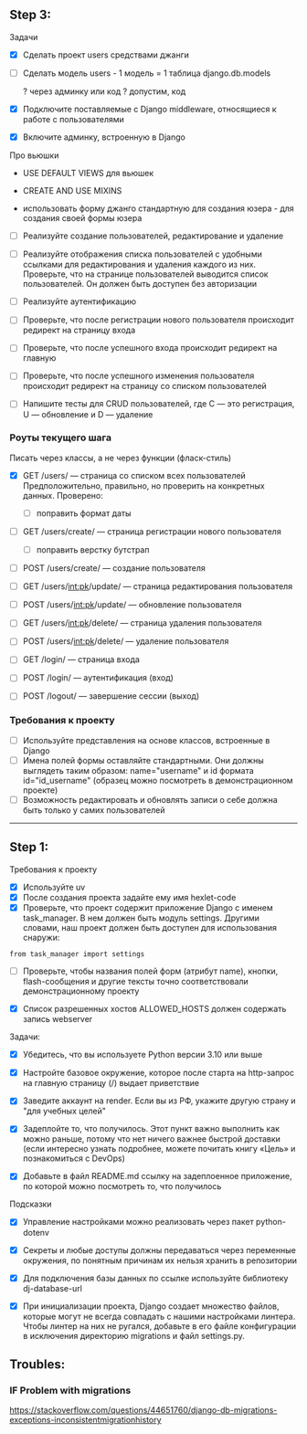 ## Step 3:

Задачи

- [x] Сделать проект users средствами джанги
- [ ] Сделать модель users - 1 модель = 1 таблица
    django.db.models

    ? через админку или код ?
    допустим, код    

- [x] Подключите поставляемые с Django middleware, относящиеся к работе с пользователями
- [x] Включите админку, встроенную в Django

Про вьюшки 

- USE DEFAULT VIEWS для вьюшек
- CREATE AND USE MIXINS

- использовать форму джанго стандартную для создания юзера  - 
для создания своей формы юзера


- [ ] Реализуйте создание пользователей, редактирование и удаление

- [ ] Реализуйте отображения списка пользователей с удобными ссылками для редактирования и удаления каждого из них. Проверьте, что на странице пользователей выводится список пользователей. Он должен быть доступен без авторизации

- [ ] Реализуйте аутентификацию

- [ ] Проверьте, что после регистрации нового пользователя происходит редирект на страницу входа
- [ ] Проверьте, что после успешного входа происходит редирект на главную
- [ ] Проверьте, что после успешного изменения пользователя происходит редирект на страницу со списком пользователей
- [ ] Напишите тесты для CRUD пользователей, где C — это регистрация, U — обновление и D — удаление

### Роуты текущего шага

Писать через классы, а не через функции (фласк-стиль)

- [x] GET /users/ — страница со списком всех пользователей
Предположительно, правильно, но проверить на конкретных данных. Проверено: 
    - [ ] поправить формат даты

- [ ] GET /users/create/ — страница регистрации нового пользователя
    - [ ] поправить верстку бутстрап 

- [ ] POST /users/create/ — создание пользователя
- [ ] GET /users/<int:pk>/update/ — страница редактирования пользователя
- [ ] POST /users/<int:pk>/update/ — обновление пользователя
- [ ] GET /users/<int:pk>/delete/ — страница удаления пользователя
- [ ] POST /users/<int:pk>/delete/ — удаление пользователя

- [ ] GET /login/ — страница входа
- [ ] POST /login/ — аутентификация (вход)
- [ ] POST /logout/ — завершение сессии (выход)


### Требования к проекту
- [ ] Используйте представления на основе классов, встроенные в Django
- [ ] Имена полей формы оставляйте стандартными. Они должны выглядеть таким образом: name="username" и id формата id="id_username" (образец можно посмотреть в демонстрационном проекте)
- [ ] Возможность редактировать и обновлять записи о себе должна быть только у самих пользователей

------

## Step 1:

Требования к проекту
- [x] Используйте uv
- [x] После создания проекта задайте ему имя hexlet-code
- [x] Проверьте, что проект содержит приложение Django с именем task_manager. В нем должен быть модуль settings. Другими словами, наш проект должен быть доступен для использования снаружи:

`from task_manager import settings`

- [ ] Проверьте, чтобы названия полей форм (атрибут name), кнопки, flash-сообщения и другие тексты точно соответствовали демонстрационному проекту


- [x] Список разрешенных хостов ALLOWED_HOSTS должен содержать запись webserver


Задачи:
- [x] Убедитесь, что вы используете Python версии 3.10 или выше
- [x] Настройте базовое окружение, которое после старта на http-запрос на главную страницу (/) выдает приветствие
- [x] Заведите аккаунт на render. Если вы из РФ, укажите другую страну и "для учебных целей"
- [x] Задеплойте то, что получилось. Этот пункт важно выполнить как можно раньше, потому что нет ничего важнее быстрой доставки (если интересно узнать подробнее, можете почитать книгу «Цель» и познакомиться с DevOps)
- [x] Добавьте в файл README.md ссылку на задеплоенное приложение, по которой можно посмотреть то, что получилось


Подсказки

- [x] Управление настройками можно реализовать через пакет python-dotenv
- [x] Секреты и любые доступы должны передаваться через переменные окружения, по понятным причинам их нельзя хранить в репозитории
- [x] Для подключения базы данных по ссылке используйте библиотеку dj-database-url
- [x] При инициализации проекта, Django создает множество файлов, которые могут не всегда совпадать с нашими настройками линтера. Чтобы линтер на них не ругался, добавьте в его файле конфигурации в исключения директорию migrations и файл settings.py.


## Troubles: 

### IF Problem with migrations
https://stackoverflow.com/questions/44651760/django-db-migrations-exceptions-inconsistentmigrationhistory
